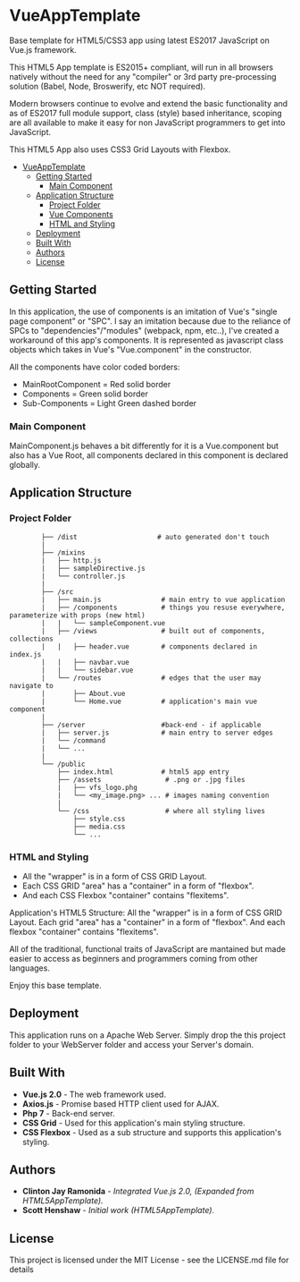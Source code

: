 # VueAppTemplate

Base template for HTML5/CSS3 app using latest ES2017 JavaScript on Vue.js framework.

This HTML5 App template is ES2015+ compliant, will run in all browsers natively without the need for any "compiler" or 3rd party pre-processing solution (Babel, Node, Broswerify, etc NOT required).

Modern browsers continue to evolve and extend the basic functionality and as of ES2017 full module support, class (style) based inheritance, scoping are all available to make it easy for non JavaScript programmers to get into JavaScript.

This HTML5 App also uses CSS3 Grid Layouts with Flexbox.

- [VueAppTemplate](#vueapptemplate)
    - [Getting Started](#getting-started)
        - [Main Component](#main-component)
    - [Application Structure](#application-structure)
        - [Project Folder](#project-folder)
        - [Vue Components](#vue-components)
        - [HTML and Styling](#html-and-styling)
    - [Deployment](#deployment)
    - [Built With](#built-with)
    - [Authors](#authors)
    - [License](#license)

## Getting Started
In this application, the use of components is an imitation of Vue's "single page component" or "SPC". I say an imitation because due to the reliance of SPCs to "dependencies"/"modules" (webpack, npm, etc..), I've created a workaround of this app's components. It is represented as javascript class objects which takes in Vue's "Vue.component" in the constructor.

All the components have color coded borders:
* MainRootComponent = Red solid border
* Components = Green solid border
* Sub-Components = Light Green dashed border
### Main Component
MainComponent.js behaves a bit differently for it is a Vue.component but also has a Vue Root, all components declared in this component is declared globally.

## Application Structure
### Project Folder

```
        ├── /dist                    # auto generated don't touch
        |
        ├── /mixins
        |   ├── http.js
        |   ├── sampleDirective.js
        |   └── controller.js
        |
        ├── /src
        |   ├── main.js               # main entry to vue application
        |   ├── /components           # things you resuse everywhere, parameterize with props (new html)
        |   |   └── sampleComponent.vue
        |   ├── /views                # built out of components, collections
        |   |   ├── header.vue        # components declared in index.js
        |   |   ├── navbar.vue
        |   |   └── sidebar.vue
        |   └── /routes               # edges that the user may navigate to
        |       ├── About.vue
        |       └── Home.vue          # application's main vue component
        |
        ├── /server                   #back-end - if applicable
        |   ├── server.js             # main entry to server edges
        |   └── /command
        |   └── ...
        |
        └── /public
            ├── index.html            # html5 app entry
            ├── /assets                # .png or .jpg files
            |   ├── vfs_logo.phg
            |   └── <my_image.png> ... # images naming convention
            |
            └── /css                   # where all styling lives
                ├── style.css
                ├── media.css
                └── ...
```
### HTML and Styling
* All the "wrapper" is in a form of CSS GRID Layout.
* Each CSS GRID "area" has a "container" in a form of "flexbox".
* And each CSS Flexbox "container" contains "flexitems".

Application's HTML5 Structure:
All the "wrapper" is in a form of CSS GRID Layout.
Each grid "area" has a "container" in a form of "flexbox".
And each flexbox "container" contains "flexitems".

All of the traditional, functional traits of JavaScript are mantained but made easier to access as beginners and programmers coming from other languages.

Enjoy this base template.

## Deployment
This application runs on a Apache Web Server.
Simply drop the this project folder to your WebServer folder and access your Server's domain.

## Built With
* **Vue.js 2.0** - The web framework used.
* **Axios.js** - Promise based HTTP client used for AJAX.
* **Php 7** - Back-end server.
* **CSS Grid** - Used for this application's main styling structure.
* **CSS Flexbox** - Used as a sub structure and supports this application's styling.

## Authors
* **Clinton Jay Ramonida** - *Integrated Vue.js 2.0, (Expanded from HTML5AppTemplate).*
* **Scott Henshaw** - *Initial work (HTML5AppTemplate).*

## License
This project is licensed under the MIT License - see the LICENSE.md file for details

